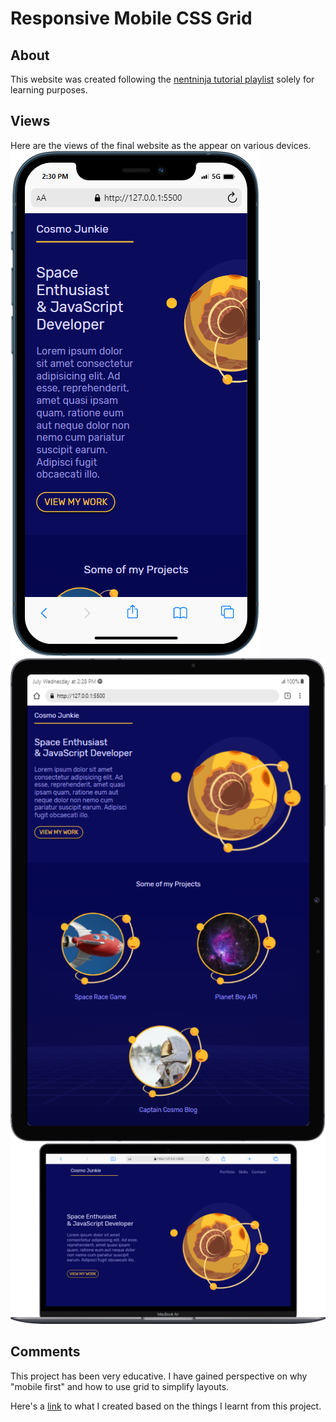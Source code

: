 # Responsive Mobile CSS Grid
## About
This website was created following the [nentninja tutorial playlist](https://youtube.com/playlist?list=PL4cUxeGkcC9hH1tAjyUPZPjbj-7s200a4) solely for learning purposes.

## Views
Here are the views of the final website as the appear on various devices.
![mobile](./img/mobile.png) ![tablet](./img/tablet.png)
![laptop](./img/laptop.png)

## Comments
This project has been very educative. I have gained perspective on why "mobile first" and how to use grid to simplify layouts.

Here's a [link]() to what I created based on the things I learnt from this project.
